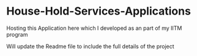 # House-Hold-Services-Applications
Hosting this Application here which I developed as an part of my IITM program

Will update the Readme file to include the full details of the project
